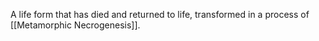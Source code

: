 A life form that has died and returned to life, transformed in a process of [[Metamorphic Necrogenesis]].